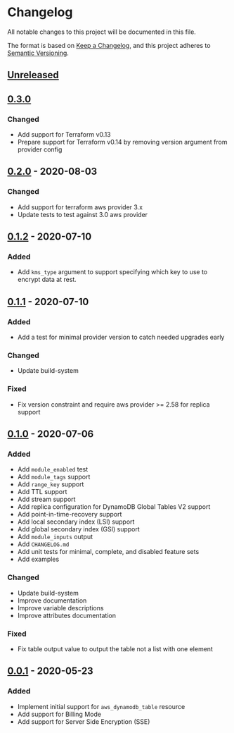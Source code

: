 # Changelog
All notable changes to this project will be documented in this file.

The format is based on [Keep a Changelog](https://keepachangelog.com/en/1.0.0/),
and this project adheres to [Semantic Versioning](https://semver.org/spec/v2.0.0.html).

## [Unreleased]

## [0.3.0]
### Changed
- Add support for Terraform v0.13
- Prepare support for Terraform v0.14 by removing version argument from provider config

## [0.2.0] - 2020-08-03
### Changed
- Add support for terraform aws provider 3.x
- Update tests to test against 3.0 aws provider

## [0.1.2] - 2020-07-10
### Added
- Add `kms_type` argument to support specifying which key to use to encrypt data at rest.

## [0.1.1] - 2020-07-10
### Added
- Add a test for minimal provider version to catch needed upgrades early

### Changed
- Update build-system

### Fixed
- Fix version constraint and require aws provider >= 2.58 for replica support

## [0.1.0] - 2020-07-06
### Added
- Add `module_enabled` test
- Add `module_tags` support
- Add `range_key` support
- Add TTL support
- Add stream support
- Add replica configuration for DynamoDB Global Tables V2 support
- Add point-in-time-recovery support
- Add local secondary index (LSI) support
- Add global secondary index (GSI) support
- Add `module_inputs` output
- Add `CHANGELOG.md`
- Add unit tests for minimal, complete, and disabled feature sets
- Add examples

### Changed
- Update build-system
- Improve documentation
- Improve variable descriptions
- Improve attributes documentation

### Fixed
- Fix table output value to output the table not a list with one element

## [0.0.1] - 2020-05-23
### Added
- Implement initial support for `aws_dynamodb_table` resource
- Add support for Billing Mode
- Add support for Server Side Encryption (SSE)

<!-- markdown-link-check-disable -->
[Unreleased]: https://github.com/mineiros-io/terraform-module-template/compare/v0.3.0...HEAD
[0.3.0]: https://github.com/mineiros-io/terraform-module-template/compare/v0.2.0...v0.3.0
<!-- markdown-link-check-disabled -->
[0.2.0]: https://github.com/mineiros-io/terraform-module-template/compare/v0.1.2...v0.2.0
[0.1.2]: https://github.com/mineiros-io/terraform-module-template/compare/v0.1.1...v0.1.2
[0.1.1]: https://github.com/mineiros-io/terraform-module-template/compare/v0.1.0...v0.1.1
[0.1.0]: https://github.com/mineiros-io/terraform-module-template/compare/v0.0.1...v0.1.0
[0.0.1]: https://github.com/mineiros-io/terraform-module-template/releases/tag/v0.0.1
